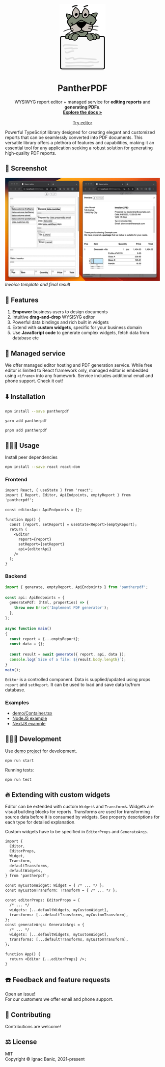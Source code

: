 <div align="center">
  <a href="https://github.com/othneildrew/Best-README-Template">
    <img src="docs/logo.png" alt="Logo" width="150" height="215">
  </a>

  <h1 align="center">PantherPDF</h1>

  <p align="center">
    WYSIWYG report editor + managed service for <strong>editing reports</strong> and <strong>generating PDFs</strong>.
    <br />
    <a href="https://www.pantherpdf.com/docs/"><strong>Explore the docs »</strong></a>
    <br />
    <br />
    <a href="https://www.pantherpdf.com/login/">Try editor</a>
  </p>
</div>

Powerful TypeScript library designed for creating elegant and customized reports that can be seamlessly converted into PDF documents. This versatile library offers a plethora of features and capabilities, making it an essential tool for any application seeking a robust solution for generating high-quality PDF reports.

## 📸 Screenshot
![Report editor in action](docs/screenshot.jpg)
*Invoice template and final result*

## 💪 Features
1. **Empower** business users to design documents
2. Intuitive **drag-and-drop** WYSISYG editor
3. Powerful data bindings and rich built in widgets
4. Extend with **custom widgets**, specific for your business domain
5. Use **JavaScript code** to generate complex widgets, fetch data from database etc

## 💼 Managed service
We offer managed editor hosting and PDF generation service.
While free editor is limited to React framework only, managed editor is embedded
using `<iframe>` into any framework. Service includes
additional email and phone support. Check it out!

## ⬇️ Installation
```sh
npm install --save pantherpdf
```

```sh
yarn add pantherpdf
```

```sh
pnpm add pantherpdf
```

## 👩🏻‍💻 Usage
Install peer dependencies
```sh
npm install --save react react-dom
```

### Frontend
```tsx
import React, { useState } from 'react';
import { Report, Editor, ApiEndpoints, emptyReport } from 'pantherpdf';

const editorApi: ApiEndpoints = {};

function App() {
  const [report, setReport] = useState<Report>(emptyReport);
  return (
    <Editor
      report={report}
      setReport={setReport}
      api={editorApi}
    />
  );
}
```

### Backend
```ts
import { generate, emptyReport, ApiEndpoints } from 'pantherpdf';

const api: ApiEndpoints = {
  generatePdf: (html, properties) => {
    throw new Error('Implement PDF generator');
  },
};

async function main()
{
  const report = {...emptyReport};
  const data = {};

  const result = await generate({ report, api, data });
  console.log(`Size of a file: ${result.body.length}`);
}
main();
```

`Editor` is a controlled component. Data is supplied/updated using props
`report` and `setReport`. It can be used to load and save data to/from database.

### Examples
- [demo/Container.tsx](demo/Container.tsx)
- [NodeJS example](https://github.com/pantherpdf/example-nodejs)
- [NextJS example](https://github.com/pantherpdf/example-nextjs)

## 👷🏻‍♂️ Development
Use [demo project](demo/Container.tsx) for development.
```sh
npm run start
```

Running tests:
```sh
npm run test
```

## 🔥 Extending with custom widgets
Editor can be extended with custom `Widget`s and `Transform`s. Widgets are
visual building blocks for reports. Transforms are used for transforming
source data before it is consumed by widgets. See property descriptions for
each type for detailed explanation.

Custom widgets have to be specified in `EditorProps` and `GenerateArgs`.

```tsx
import {
  Editor,
  EditorProps,
  Widget,
  Transform,
  defaultTransforms,
  defaultWidgets,
} from 'pantherpdf';

const myCustomWidget: Widget = { /* ... */ };
const myCustomTransform: Transform = { /* ... */ };

const editorProps: EditorProps = {
  /* ... */
  widgets: [...defaultWidgets, myCustomWidget],
  transforms: [...defaultTransforms, myCustomTransform],
};
const generateArgs: GenerateArgs = {
  /* ... */
  widgets: [...defaultWidgets, myCustomWidget],
  transforms: [...defaultTransforms, myCustomTransform],
};

function App() {
  return <Editor {...editorProps} />;
}
```

## ☎️ Feedback and feature requests
Open an issue!<br/>
For our customers we offer email and phone support.

## 🤝 Contributing
Contributions are welcome!

## ⚖️ License
MIT<br/>
Copyright © Ignac Banic, 2021-present
